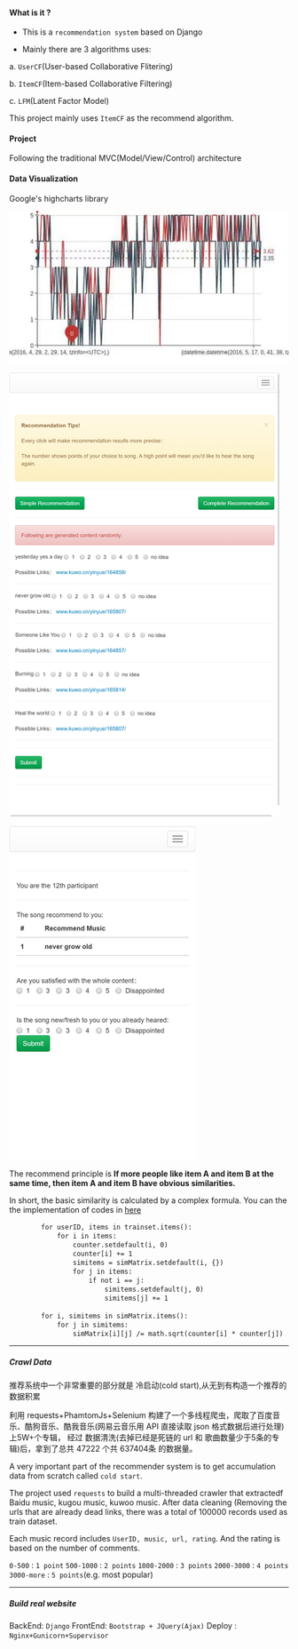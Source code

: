 
#### What is it ?

* This is a `recommendation system` based on Django

* Mainly there are 3 algorithms uses:

a. `UserCF`(User-based Collaborative Flitering)

b. `ItemCF`(Item-based Collaborative Filtering)

c. `LFM`(Latent Factor Model)

This project mainly uses `ItemCF` as the recommend algorithm.

#### Project

Following the traditional MVC(Model/View/Control) architecture

#### Data Visualization

Google's highcharts library

![data_visualization](static/images/data_visualization.jpg)


![recommend_item](static/images/recommend_item.png)


![recommend_result](static/images/recommend_result.png)


The recommend principle is **If more people like item A and item B at the same time, then item A and item B have obvious similarities.**

In short, the basic similarity is calculated by a complex formula. You can the the implementation of codes in [here](recommend/recommend/views.py#L216)

```
        for userID, items in trainset.items():
            for i in items:
                counter.setdefault(i, 0)
                counter[i] += 1
                simitems = simMatrix.setdefault(i, {})
                for j in items:
                    if not i == j:
                        simitems.setdefault(j, 0)
                        simitems[j] += 1

        for i, simitems in simMatrix.items():
            for j in simitems:
                simMatrix[i][j] /= math.sqrt(counter[i] * counter[j])
```

---

##### Crawl Data

推荐系统中一个非常重要的部分就是 冷启动(cold start),从无到有构造一个推荐的数据积累

利用 requests+PhamtomJs+Selenium 构建了一个多线程爬虫，爬取了百度音乐、酷狗音乐、酷我音乐(网易云音乐用 API 直接读取 json 格式数据后进行处理)上5W+个专辑， 经过 数据清洗(去掉已经是死链的 url 和 歌曲数量少于5条的专辑)后，拿到了总共 47222 个共 637404条 的数据量。

A very important part of the recommender system is to get accumulation data from scratch called `cold start`.

The project used `requests` to build a multi-threaded crawler that extractedf Baidu music, kugou music, kuwoo music. After data cleaning (Removing the urls that are already dead links, there was a total of 100000 records used as train dataset.

Each music record includes `UserID, music, url, rating`. And the rating is based on the number of comments.

`0-500` : `1 point`
`500-1000` : `2 points`
`1000-2000` : `3 points`
`2000-3000` : `4 points`
`3000-more` : `5 points`(e.g. most popular)

---

##### Build real website

BackEnd: `Django`
FrontEnd: `Bootstrap + JQuery(Ajax)`
Deploy :
`Nginx+Gunicorn+Supervisor`

<!-- 自己后端采用 Django，前端用 Bootstrap。在实现的过程中 遵循了 《Two scopes of Django:The Best Practice》的最佳实践指南，使用 form 而非 request.POST 的方式来处理前后端交互， 做到了标准的 MVC 架构，同时避免 Django-bootstrap3 或者 crispy_forms 这样的表单展示插件， 后端传送给前端纯粹的 json 数据，使 逻辑和展示 分离开来。在开发的过程中则根 据 《Test Driven Development:Python Web》的建议方式，在 authen 模块里用 TDD 的方式进行开发，编写了足够多的测试用例来保证程序的健壮性。

在用户选择了不同的推荐方式之后，系统就会依据用户对不同歌曲的喜好来进行推荐。同时允许用户对此次的推荐结果进行打分。


推荐系统有许多的测试指标，包括在第一部分测试 ItemCF 中所采用的 准确率(precision)、召回率(recall)和覆盖率(coverage) 等三个指标。 但考虑到最终要面向用户，所以我选择了 满意度(satisfy_rate) 和 新鲜度(fresh_rate) 两个指标。完全由用户在结果完成后进行评价，之后再进行有针对性的评价。 -->
